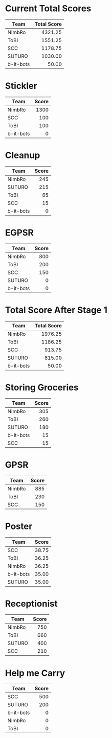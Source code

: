 # Current Total Scores
|   Team    | Total Score |
| --------- | ----------: |
| NimbRo    |     4321.25 |
| ToBI      |     1551.25 |
| SCC       |     1178.75 |
| SUTURO    |     1030.00 |
| b-it-bots |       50.00 |

# Stickler
|   Team    | Score |
| --------- | ----: |
| NimbRo    |  1300 |
| SCC       |   100 |
| ToBI      |   100 |
| b-it-bots |     0 |

# Cleanup
|   Team    | Score |
| --------- | ----: |
| NimbRo    |   245 |
| SUTURO    |   215 |
| ToBI      |    65 |
| SCC       |    15 |
| b-it-bots |     0 |

# EGPSR
|   Team    | Score |
| --------- | ----: |
| NimbRo    |   800 |
| ToBI      |   200 |
| SCC       |   150 |
| SUTURO    |     0 |
| b-it-bots |     0 |

# Total Score After Stage 1
|   Team    | Total Score |
| --------- | ----------: |
| NimbRo    |     1976.25 |
| ToBI      |     1186.25 |
| SCC       |      913.75 |
| SUTURO    |      815.00 |
| b-it-bots |       50.00 |

# Storing Groceries
|   Team    | Score |
| --------- | ----: |
| NimbRo    |   305 |
| ToBI      |   260 |
| SUTURO    |   180 |
| b-it-bots |    15 |
| SCC       |    15 |

# GPSR
|  Team  | Score |
| ------ | ----: |
| NimbRo |   885 |
| ToBI   |   230 |
| SCC    |   150 |

# Poster
|   Team    | Score |
| --------- | ----: |
| SCC       | 38.75 |
| ToBI      | 36.25 |
| NimbRo    | 36.25 |
| b-it-bots | 35.00 |
| SUTURO    | 35.00 |

# Receptionist
|  Team  | Score |
| ------ | ----: |
| NimbRo |   750 |
| ToBI   |   660 |
| SUTURO |   400 |
| SCC    |   210 |

# Help me Carry
|   Team    | Score |
| --------- | ----: |
| SCC       |   500 |
| SUTURO    |   200 |
| b-it-bots |     0 |
| NimbRo    |     0 |
| ToBI      |     0 |

